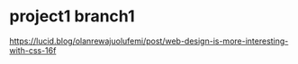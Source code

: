 # project1 branch1
https://lucid.blog/olanrewajuolufemi/post/web-design-is-more-interesting-with-css-16f
